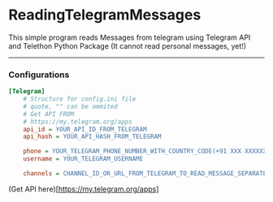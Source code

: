 # ReadingTelegramMessages
This simple program reads Messages from telegram using Telegram API and Telethon Python Package (It cannot read personal messages, yet!)
_____________________________________________________
### Configurations
````ini
[Telegram]
    # Structure for config.ini file
    # quote, "" can be ommited
    # Get API FROM
    # https://my.telegram.org/apps
    api_id = YOUR_API_ID_FROM_TELEGRAM
    api_hash = YOUR_API_HASH_FROM_TELEGRAM

    phone = YOUR_TELEGRAM_PHONE_NUMBER_WITH_COUNTRY_CODE(+91 XXX XXXXXXX)
    username = YOUR_TELEGRAM_USERNAME

    channels = CHANNEL_ID_OR_URL_FROM_TELEGRAM_TO_READ_MESSAGE_SEPARATED_WITH_SPACES (https://t.me/channelid, channelid)
````
(Get API here)[https://my.telegram.org/apps]
